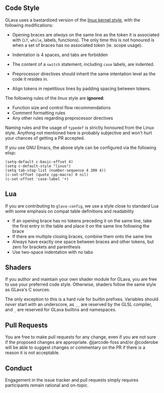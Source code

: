 
## Code Style

GLava uses a bastardized version of the [linux kernel style](https://www.kernel.org/doc/html/v4.10/process/coding-style.html), with the following modifications:

* Opening braces are _always_ on the same line as the token it is associated with (`if`, `while`, labels, functions). The only time this is not honoured is when a set of braces has no associated token (ie. scope usage).

* Indentation is 4 spaces, and tabs are forbidden

* The content of a `switch` statement, including `case` labels, are indented.

* Preprocessor directives should inherit the same intentation level as the code it resides in.

* Align tokens in repetitious lines by padding spacing between tokens.

The following rules of the linux style are **ignored**:

* Function size and control flow recommendations
* Comment formatting rules
* Any other rules regarding preprocessor directives

Naming rules and the usage of `typedef` is strictly honoured from the Linux style. Anything not mentioned here is probably subjective and won't hurt your chances of getting a PR accepted.

If you use GNU Emacs, the above style can be configured via the following elisp:

```emacs
(setq-default c-basic-offset 4)
(setq c-default-style "linux")
(setq tab-stop-list (number-sequence 4 200 4))
(c-set-offset (quote cpp-macro) 0 nil)
(c-set-offset 'case-label '+)
```

## Lua

If you are contributing to `glava-config`, we use a style close to standard Lua with some emphasis on compat table definitions and readability

* If an opening brace has no tokens preceding it on the same line, take the first entry in the table and place it on the same line following the brace
* If there are multiple closing braces, combine them onto the same line
* Always have exactly one space between braces and other tokens, but zero for brackets and parenthesis
* Use two-space indentation with no tabs

## Shaders

If you author and maintain your own shader module for GLava, you are free to use your preferred code style. Otherwise, shaders follow the same style as GLava's C sources.

The only exception to this is a hard rule for builtin prefixes. Variables should _never_ start with an underscore, as `__` are reserved by the GLSL compiler, and `_` are reserved for GLava builtins and namespaces. 

## Pull Requests

You are free to make pull requests for any change, even if you are not sure if the proposed changes are appropriate. @jarcode-foss and/or @coderobe will be able to suggest changes or commentary on the PR if there is a reason it is not acceptable.

## Conduct

Engagement in the issue tracker and pull requests simply requires participants remain rational and on-topic.